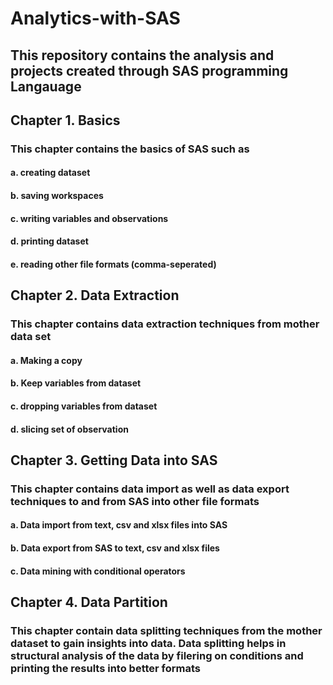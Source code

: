 # Analytics-with-SAS

## This repository contains the analysis and projects created through SAS programming Langauage

## Chapter 1. Basics

### This chapter contains the basics of SAS such as 
#### a. creating dataset
#### b. saving workspaces
#### c. writing variables and observations
#### d. printing dataset
#### e. reading other file formats (comma-seperated)

## Chapter 2. Data Extraction

### This chapter contains data extraction techniques from mother data set
#### a. Making a copy
#### b. Keep variables from dataset
#### c. dropping variables from dataset
#### d. slicing set of observation

## Chapter 3. Getting Data into SAS

### This chapter contains data import as well as data export techniques to and from SAS into other file formats

#### a. Data import from text, csv and xlsx files into SAS 
#### b. Data export from SAS to text, csv and xlsx files
#### c. Data mining with conditional operators

## Chapter 4. Data Partition

### This chapter contain data splitting techniques from the mother dataset to gain insights into data. Data splitting helps in structural analysis of the data by filering on conditions and printing the results into better formats


